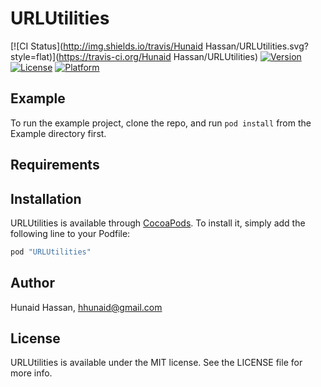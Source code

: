 # URLUtilities

[![CI Status](http://img.shields.io/travis/Hunaid Hassan/URLUtilities.svg?style=flat)](https://travis-ci.org/Hunaid Hassan/URLUtilities)
[![Version](https://img.shields.io/cocoapods/v/URLUtilities.svg?style=flat)](http://cocoapods.org/pods/URLUtilities)
[![License](https://img.shields.io/cocoapods/l/URLUtilities.svg?style=flat)](http://cocoapods.org/pods/URLUtilities)
[![Platform](https://img.shields.io/cocoapods/p/URLUtilities.svg?style=flat)](http://cocoapods.org/pods/URLUtilities)

## Example

To run the example project, clone the repo, and run `pod install` from the Example directory first.

## Requirements

## Installation

URLUtilities is available through [CocoaPods](http://cocoapods.org). To install
it, simply add the following line to your Podfile:

```ruby
pod "URLUtilities"
```

## Author

Hunaid Hassan, hhunaid@gmail.com

## License

URLUtilities is available under the MIT license. See the LICENSE file for more info.

